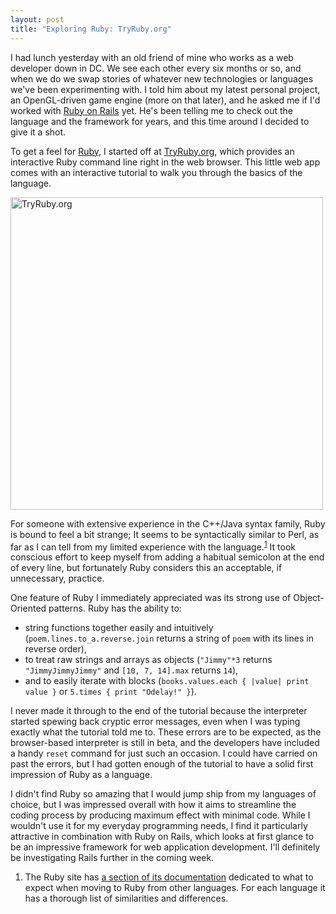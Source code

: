 ```yaml
---
layout: post
title: "Exploring Ruby: TryRuby.org"
---
```


I had lunch yesterday with an old friend of mine who works as a web developer down in DC. We see each other every six months or so, and when we do we swap stories of whatever new technologies or languages we've been experimenting with. I told him about my latest personal project, an OpenGL-driven game engine (more on that later), and he asked me if I'd worked with <a href="http://rubyonrails.org/" target="_blank">Ruby on Rails</a> yet. He's been telling me to check out the language and the framework for years, and this time around I decided to give it a shot.

To get a feel for <a href="http://ruby-lang.org" target="_blank">Ruby</a>, I started off at <a href="http://tryruby.org" target="_blank">TryRuby.org</a>, which provides an interactive Ruby command line right in the web browser. This little web app comes with an interactive tutorial to walk you through the basics of the language.

<img src="http://mattrubin.me/blog/wp-content/uploads/tryruby.png" alt="TryRuby.org" title="TryRuby.org Screenshot" width="500" class="aligncenter size-medium wp-image-32">

For someone with extensive experience in the C++/Java syntax family, Ruby is bound to feel a bit strange; It seems to be syntactically similar to Perl, as far as I can tell from my limited experience with the language.<sup><a href="#2010-12-13-1-1">1</a></sup> It took conscious effort to keep myself from adding a habitual semicolon at the end of every line, but fortunately Ruby considers this an acceptable, if unnecessary, practice.

One feature of Ruby I immediately appreciated was its strong use of Object-Oriented patterns. Ruby has the ability to:
<ul>
	<li>string functions together easily and intuitively (<code>poem.lines.to_a.reverse.join</code> returns a string of <code>poem</code> with its lines in reverse order),</li>
	<li>to treat raw strings and arrays as objects (<code>"Jimmy"*3</code> returns <code>"JimmyJimmyJimmy"</code> and <code>[10, 7, 14].max</code> returns <code>14</code>),</li>
	<li>and to easily iterate with blocks (<code>books.values.each { |value| print value }</code> or <code>5.times { print "Odelay!" }</code>).</li>
</ul>

I never made it through to the end of the tutorial because the interpreter started spewing back cryptic error messages, even when I was typing exactly what the tutorial told me to. These errors are to be expected, as the browser-based interpreter is still in beta, and the developers have included a handy <code>reset</code> command for just such an occasion. I could have carried on past the errors, but I had gotten enough of the tutorial to have a solid first impression of Ruby as a language.

I didn't find Ruby so amazing that I would jump ship from my languages of choice, but I was impressed overall with how it aims to streamline the coding process by producing maximum effect with minimal code. While I wouldn't use it for my everyday programming needs, I find it particularly attractive in combination with Ruby on Rails, which looks at first glance to be an impressive framework for web application development. I'll definitely be investigating Rails further in the coming week.

<ol><li class="small" id="2010-12-13-1-1">The Ruby site has <a href="http://www.ruby-lang.org/en/documentation/ruby-from-other-languages/" target="_blank">a section of its documentation</a> dedicated to what to expect when moving to Ruby from other languages. For each language it has a thorough list of similarities and differences.</li></ol>
